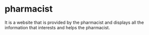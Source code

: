 # pharmacist
It is a website that is provided by the pharmacist and displays all the information that interests and helps the pharmacist.
